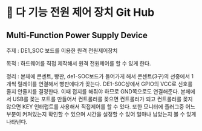 🔌 다 기능 전원 제어 장치 Git Hub
==========================================
## Multi-Function Power Supply Device 

주제 : DE1_SOC 보드를 이용한 원격 전원제어장치

목적 : 하드웨어를 직접 제작해서 원격 전원제어를 할 수 있게 한다.

정리 : 본체에 콘센트, 빵판, de1-SOC보드가 들어가게 해서
콘센트(3구)의 선중에서 1개씩 릴레이를 연결해서 빵판에다가 꽂는다.
DE1-S0C상에서 GPIO의 VCC로 신호를 줄지 안줄지를 결정한다.
이때 접지를 해줘야 하므로 GND쪽으로도 연결해준다.
본체에서 USB를 꽂는 포트를 만들어서 컨트롤러를 꽂으면 컨트롤러가 되고
컨트롤러를 꽂지 않으면 KEY 인터럽트를 사용해서 직접제어를 할 수 있다.
또한 모니터에 플러그중 어느 부분이 켜져있는지 확인할 수 있으며
시간을 설정할 수 있어 얼마나 남았는지 볼 수 있게 나타낸다.
 
